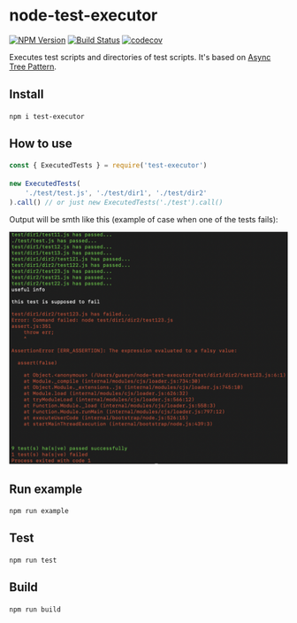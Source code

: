 # node-test-executor

[![NPM Version][npm-image]][npm-url]
[![Build Status](https://travis-ci.org/Guseyn/node-test-coverage.svg?branch=master)](https://travis-ci.org/Guseyn/node-test-coverage)
[![codecov](https://codecov.io/gh/Guseyn/node-test-coverage/branch/master/graph/badge.svg)](https://codecov.io/gh/Guseyn/node-test-coverage)

Executes test scripts and directories of test scripts. It's based on [Async Tree Pattern](https://github.com/Guseyn/async-tree-patern/blob/master/Async_Tree_Patern.pdf).

## Install
`npm i test-executor`

## How to use

```js
const { ExecutedTests } = require('test-executor')

new ExecutedTests(
	'./test/test.js', './test/dir1', './test/dir2'
).call() // or just new ExecutedTests('./test').call()

```
Output will be smth like this (example of case when one of the tests fails):

![gaa1](https://github.com/Guseyn/node-test-executor/blob/master/screen.png)

[npm-image]: https://img.shields.io/npm/v/test-executor.svg
[npm-url]: https://npmjs.org/package/test-executor

## Run example
`npm run example`

## Test
`npm run test`

## Build
`npm run build`
